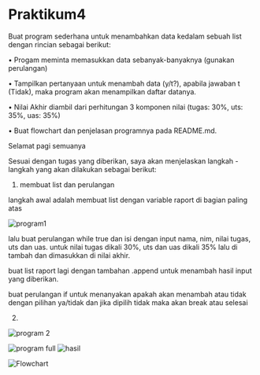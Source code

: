 # Praktikum4

Buat program sederhana untuk menambahkan data kedalam sebuah list dengan rincian sebagai berikut:

• Progam meminta memasukkan data sebanyak-banyaknya (gunakan perulangan)

• Tampilkan pertanyaan untuk menambah data (y/t?), apabila jawaban t (Tidak), maka program akan menampilkan daftar datanya. 

• Nilai Akhir diambil dari perhitungan 3 komponen nilai (tugas: 30%, uts: 35%, uas: 35%)

• Buat flowchart dan penjelasan programnya pada README.md.

Selamat pagi semuanya

Sesuai dengan tugas yang diberikan, saya akan menjelaskan langkah - langkah yang akan dilakukan sebagai berikut:

1. membuat list dan perulangan

langkah awal adalah membuat list dengan variable raport di bagian paling atas

![program1](https://github.com/user-attachments/assets/cdc7e88d-947c-40ec-896b-7d2b393f67ee)

lalu buat perulangan while true dan isi dengan input nama, nim, nilai tugas, uts dan uas.
untuk nilai tugas dikali 30%, uts dan uas dikali 35% lalu di tambah dan dimasukkan di nilai akhir.

buat list raport lagi dengan tambahan .append untuk menambah hasil input yang diberikan.

buat perulangan if untuk menanyakan apakah akan menambah atau tidak dengan pilihan ya/tidak dan jika dipilih tidak maka akan break atau selesai

2. 

![program 2](https://github.com/user-attachments/assets/1b06e497-ca43-4620-8d88-7d1bbff0d3e5)




![program full](https://github.com/user-attachments/assets/89058b85-a6d2-4dab-aa76-cb8feb1f1463)
![hasil](https://github.com/user-attachments/assets/ce109c8e-adc4-436c-a7ef-8400af5ff4af)



![Flowchart](https://github.com/user-attachments/assets/deb8727e-b821-448a-856d-a31929c4e927)


